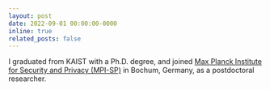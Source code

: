 ```yaml
---
layout: post
date: 2022-09-01 00:00:00-0000
inline: true
related_posts: false
---
```


I graduated from KAIST with a Ph.D. degree, and joined
[Max Planck Institute for Security and Privacy (MPI-SP)](https://www.mpi-sp.org) in Bochum, Germany,
as a postdoctoral researcher.
